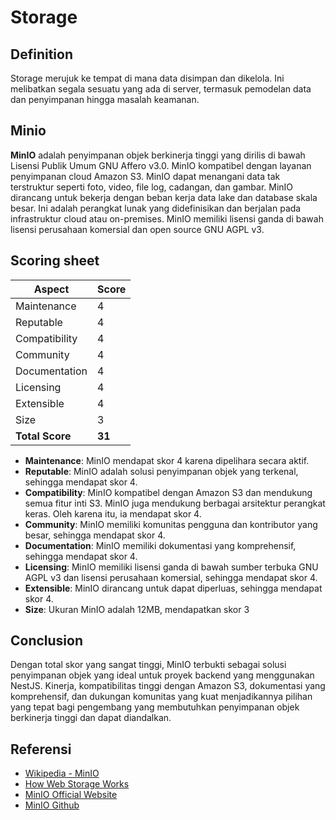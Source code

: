 # Storage

## Definition

Storage merujuk ke tempat di mana data disimpan dan dikelola. Ini melibatkan segala sesuatu yang ada di server, termasuk pemodelan data dan penyimpanan hingga masalah keamanan.


## Minio

**MinIO** adalah penyimpanan objek berkinerja tinggi yang dirilis di bawah Lisensi Publik Umum GNU Affero v3.0. MinIO kompatibel dengan layanan penyimpanan cloud Amazon S3. MinIO dapat menangani data tak terstruktur seperti foto, video, file log, cadangan, dan gambar.
MinIO dirancang untuk bekerja dengan beban kerja data lake dan database skala besar. Ini adalah perangkat lunak yang didefinisikan dan berjalan pada infrastruktur cloud atau on-premises. MinIO memiliki lisensi ganda di bawah lisensi perusahaan komersial dan open source GNU AGPL v3.

## Scoring sheet

| Aspect        | Score |
| ------------- | ----- |
| Maintenance   | 4     |
| Reputable     | 4     |
| Compatibility | 4     |
| Community     | 4     |
| Documentation | 4     |
| Licensing     | 4     |
| Extensible    | 4     |
| Size          | 3     |
| **Total Score** | **31** |

- **Maintenance**: MinIO mendapat skor 4 karena dipelihara secara aktif.
- **Reputable**: MinIO adalah solusi penyimpanan objek yang terkenal, sehingga mendapat skor 4.
- **Compatibility**: MinIO kompatibel dengan Amazon S3 dan mendukung semua fitur inti S3. MinIO juga mendukung berbagai arsitektur perangkat keras. Oleh karena itu, ia mendapat skor 4.
- **Community**: MinIO memiliki komunitas pengguna dan kontributor yang besar, sehingga mendapat skor 4.
- **Documentation**: MinIO memiliki dokumentasi yang komprehensif, sehingga mendapat skor 4.
- **Licensing**: MinIO memiliki lisensi ganda di bawah sumber terbuka GNU AGPL v3 dan lisensi perusahaan komersial, sehingga mendapat skor 4.
- **Extensible**: MinIO dirancang untuk dapat diperluas, sehingga mendapat skor 4.
- **Size**: Ukuran MinIO adalah 12MB, mendapatkan skor 3

## Conclusion

Dengan total skor yang sangat tinggi, MinIO terbukti sebagai solusi penyimpanan objek yang ideal untuk proyek backend yang menggunakan NestJS. Kinerja, kompatibilitas tinggi dengan Amazon S3, dokumentasi yang komprehensif, dan dukungan komunitas yang kuat menjadikannya pilihan yang tepat bagi pengembang yang membutuhkan penyimpanan objek berkinerja tinggi dan dapat diandalkan.

## Referensi

- [Wikipedia - MinIO](https://en.wikipedia.org/wiki/MinIO)
- [How Web Storage Works](https://www.freecodecamp.org/news/how-web-storage-works/)
- [MinIO Official Website](https://min.io/)
- [MinIO Github](https://github.com/minio/minio)